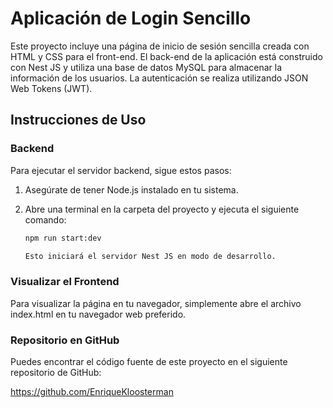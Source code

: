 # Aplicación de Login Sencillo

Este proyecto incluye una página de inicio de sesión sencilla creada con HTML y CSS para el front-end. El back-end de la aplicación está construido con Nest JS y utiliza una base de datos MySQL para almacenar la información de los usuarios. La autenticación se realiza utilizando JSON Web Tokens (JWT).

## Instrucciones de Uso

### Backend

Para ejecutar el servidor backend, sigue estos pasos:

1. Asegúrate de tener Node.js instalado en tu sistema.

2. Abre una terminal en la carpeta del proyecto y ejecuta el siguiente comando:

   ```bash
   npm run start:dev

   Esto iniciará el servidor Nest JS en modo de desarrollo.

### Visualizar el Frontend
Para visualizar la página en tu navegador, simplemente abre el archivo index.html en tu navegador web preferido.

### Repositorio en GitHub
Puedes encontrar el código fuente de este proyecto en el siguiente repositorio de GitHub:

https://github.com/EnriqueKloosterman

